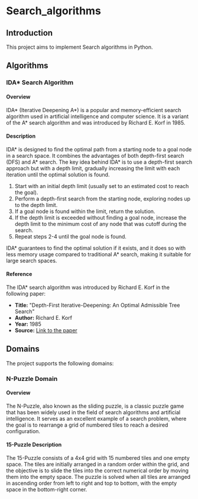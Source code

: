 # Search_algorithms

## Introduction
This project aims to implement Search algorithms in Python.


## Algorithms

### IDA* Search Algorithm

#### Overview

IDA* (Iterative Deepening A*) is a popular and memory-efficient search algorithm used in artificial intelligence and computer science. It is a variant of the A* search algorithm and was introduced by Richard E. Korf in 1985.

#### Description

IDA* is designed to find the optimal path from a starting node to a goal node in a search space. It combines the advantages of both depth-first search (DFS) and A* search. The key idea behind IDA* is to use a depth-first search approach but with a depth limit, gradually increasing the limit with each iteration until the optimal solution is found.

1. Start with an initial depth limit (usually set to an estimated cost to reach the goal).
2. Perform a depth-first search from the starting node, exploring nodes up to the depth limit.
3. If a goal node is found within the limit, return the solution.
4. If the depth limit is exceeded without finding a goal node, increase the depth limit to the minimum cost of any node that was cutoff during the search.
5. Repeat steps 2-4 until the goal node is found.

IDA* guarantees to find the optimal solution if it exists, and it does so with less memory usage compared to traditional A* search, making it suitable for large search spaces.

#### Reference

The IDA* search algorithm was introduced by Richard E. Korf in the following paper:

- **Title:** "Depth-First Iterative-Deepening: An Optimal Admissible Tree Search" 
- **Author:** Richard E. Korf
- **Year:** 1985
- **Source:** [Link to the paper](https://www.sciencedirect.com/science/article/abs/pii/0004370285900840)



## Domains

The project supports the following domains: 


### N-Puzzle Domain

#### Overview

The N-Puzzle, also known as the sliding puzzle, is a classic puzzle game that has been widely used in the field of search algorithms and artificial intelligence. It serves as an excellent example of a search problem, where the goal is to rearrange a grid of numbered tiles to reach a desired configuration.

#### 15-Puzzle Description

The 15-Puzzle consists of a 4x4 grid with 15 numbered tiles and one empty space. The tiles are initially arranged in a random order within the grid, and the objective is to slide the tiles into the correct numerical order by moving them into the empty space. The puzzle is solved when all tiles are arranged in ascending order from left to right and top to bottom, with the empty space in the bottom-right corner.
